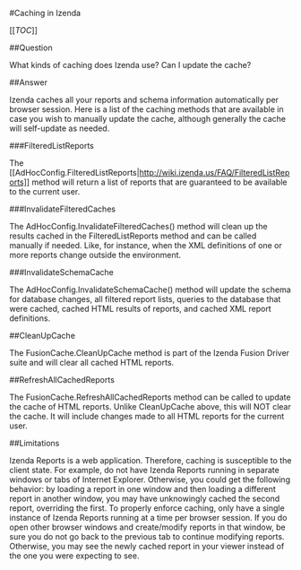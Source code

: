 #Caching in Izenda

[[_TOC_]]

##Question

What kinds of caching does Izenda use? Can I update the cache?

##Answer

Izenda caches all your reports and schema information automatically per browser session. Here is a list of the caching methods that are available in case you wish to manually update the cache, although generally the cache will self-update as needed.

###FilteredListReports

The [[AdHocConfig.FilteredListReports|http://wiki.izenda.us/FAQ/FilteredListReports]] method will return a list of reports that are guaranteed to be available to the current user.

###InvalidateFilteredCaches

The AdHocConfig.InvalidateFilteredCaches() method will clean up the results cached in the FilteredListReports method and can be called manually if needed. Like, for instance, when the XML definitions of one or more reports change outside the environment.

###InvalidateSchemaCache

The AdHocConfig.InvalidateSchemaCache() method will update the schema for database changes, all filtered report lists, queries to the database that were cached, cached HTML results of reports, and cached XML report definitions.

##CleanUpCache

The FusionCache.CleanUpCache method is part of the Izenda Fusion Driver suite and will clear all cached HTML reports.

##RefreshAllCachedReports

The FusionCache.RefreshAllCachedReports method can be called to update the cache of HTML reports. Unlike CleanUpCache above, this will NOT clear the cache. It will include changes made to all HTML reports for the current user.

##Limitations

Izenda Reports is a web application. Therefore, caching is susceptible to the client state. For example, do not have Izenda Reports running in separate windows or tabs of Internet Explorer. Otherwise, you could get the following behavior: by loading a report in one window and then loading a different report in another window, you may have unknowingly cached the second report, overriding the first. To properly enforce caching, only have a single instance of Izenda Reports running at a time per browser session. If you do open other browser windows and create/modify reports in that window, be sure you do not go back to the previous tab to continue modifying reports. Otherwise, you may see the newly cached report in your viewer instead of the one you were expecting to see.